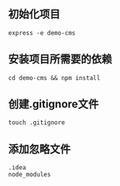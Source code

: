 ## 初始化项目
```
express -e demo-cms
```

## 安装项目所需要的依赖
```
cd demo-cms && npm install
```

## 创建.gitignore文件
```
touch .gitignore 
```

## 添加忽略文件
```
.idea
node_modules
```